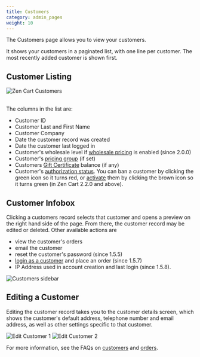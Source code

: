 ```yaml
---
title: Customers
category: admin_pages
weight: 10
---
```


The Customers page allows you to view your customers. 

It shows your customers in a paginated list, with one line per customer. 
The most recently added customer is shown first. 

## Customer Listing 
<img src="/images/customers_list.png" alt="Zen Cart Customers" />
<br><br>

The columns in the list are: 

- Customer ID
- Customer Last and First Name 
- Customer Company 
- Date the customer record was created
- Date the customer last logged in 
- Customer's wholesale level if [wholesale pricing](/user/products/wholesale_pricing/) is enabled (since 2.0.0)
- Customer's [pricing group](/user/admin_pages/customers/group_pricing/) (if set) 
- Customers [Gift Certificate](/user/order_total/gift_certificates/) balance (if any)
- Customer's [authorization status](/user/orders/customer_approval/). You can ban a customer by clicking the green icon so it turns red, or [activate](/user/orders/customer_approval/#customer-account-activation) them by clicking the brown icon so it turns green (in Zen Cart 2.2.0 and above). 
 
## Customer Infobox
Clicking a customers record selects that customer and opens a preview on the right hand side of the page.  From there, the customer record may be edited or deleted.  Other available actions are 

- view the customer's orders
- email the customer
- reset the customer's password (since 1.5.5) 
- [login as a customer](/user/running/login_as_customer/) and place an order (since 1.5.7) 
- IP Address used in account creation and last login (since 1.5.8).

![Customers sidebar](/images/customers_sidebar.png)

## Editing a Customer 

Editing the customer record takes you to the customer details screen, which shows the customer's default address, telephone number and email address, as well as other settings specific to that customer. 

![Edit Customer 1](/images/edit_customer_1.gif)
![Edit Customer 2](/images/edit_customer_2.gif)


For more information, see the FAQs on [customers](/user/admin_pages/customers/) and [orders](/user/orders/). 
